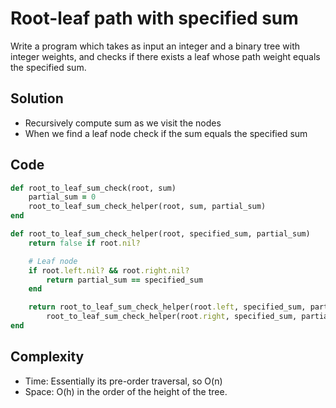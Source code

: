# Root-leaf path with specified sum
Write a program which takes as input an integer and a binary tree with integer
weights, and checks if there exists a leaf whose path weight equals the specified sum.

## Solution
- Recursively compute sum as we visit the nodes
- When we find a leaf node check if the sum equals the specified sum

## Code
```ruby
def root_to_leaf_sum_check(root, sum)
    partial_sum = 0
    root_to_leaf_sum_check_helper(root, sum, partial_sum)
end

def root_to_leaf_sum_check_helper(root, specified_sum, partial_sum)
    return false if root.nil?

    # Leaf node
    if root.left.nil? && root.right.nil?
        return partial_sum == specified_sum
    end

    return root_to_leaf_sum_check_helper(root.left, specified_sum, partial_sum) ||
        root_to_leaf_sum_check_helper(root.right, specified_sum, partial_sum)
end
```

## Complexity
- Time: Essentially its pre-order traversal, so O(n)
- Space: O(h) in the order of the height of the tree.
